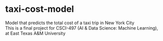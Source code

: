 # taxi-cost-model
Model that predicts the total cost of a taxi trip in New York City</br>
This is a final project for CSCI-497 (AI & Data Science: Machine Learning), at East Texas A&M University
